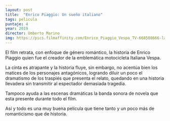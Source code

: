 ```yaml
---
layout: post
title:  "Enrico Piaggio: Un sueño italiano"
tags: pelicula
puntaje: 4
year: 2019
director: Umberto Marino
img: https://pics.filmaffinity.com/Enrico_Piaggio_Vespa_TV-668508666-large.jpg
---
```


El film retrata, con enfoque de género romántico, la historia de Enrico Piaggio quien fue el creador de la emblemática motocicleta Italiana Vespa.

La cinta es atrapante y la historia fluye, sin embargo, no acentúa bien los matices de los personajes antagónicos, logrando diluir un poco el dramatismo de los traspiés que presenta el relato, quedando en una historia llevadera sin transmitir al espectador demasiada tragedia. 

Tampoco ayuda a las escenas dramáticas la banda sonora de novela que esta presente durante todo el film.

Así y todo es una muy buena película que tiene tanto y un poco más de romanticismo que de historia.

 
